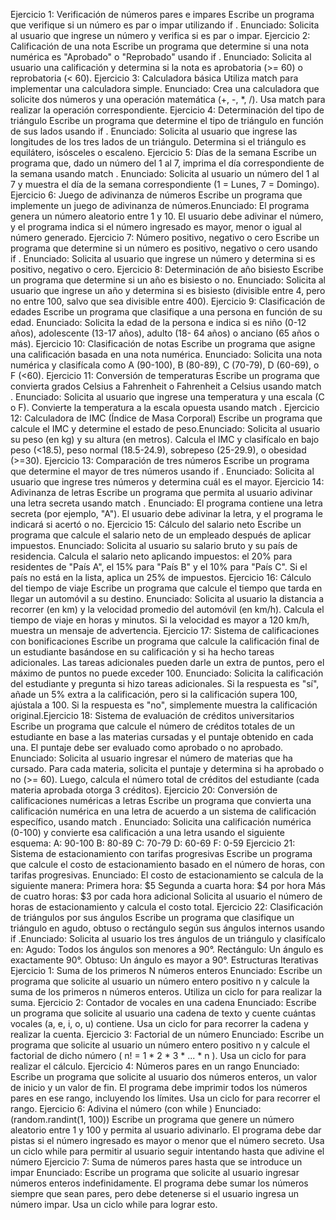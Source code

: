 Ejercicio 1: Verificación de números pares e impares
Escribe un programa que verifique si un número es par o impar utilizando if .
Enunciado:
Solicita al usuario que ingrese un número y verifica si es par o impar.
Ejercicio 2: Calificación de una nota
Escribe un programa que determine si una nota numérica es "Aprobado" o "Reprobado" usando
if .
Enunciado:
Solicita al usuario una calificación y determina si la nota es aprobatoria (>= 60) o reprobatoria (<
60).
Ejercicio 3: Calculadora básica
Utiliza match para implementar una calculadora simple.
Enunciado:
Crea una calculadora que solicite dos números y una operación matemática (+, -, *, /). Usa match
para realizar la operación correspondiente.
Ejercicio 4: Determinación del tipo de triángulo
Escribe un programa que determine el tipo de triángulo en función de sus lados usando if .
Enunciado:
Solicita al usuario que ingrese las longitudes de los tres lados de un triángulo. Determina si el
triángulo es equilátero, isósceles o escaleno.
Ejercicio 5: Días de la semana
Escribe un programa que, dado un número del 1 al 7, imprima el día correspondiente de la
semana usando match .
Enunciado:
Solicita al usuario un número del 1 al 7 y muestra el día de la semana correspondiente (1 = Lunes,
7 = Domingo).
Ejercicio 6: Juego de adivinanza de números
Escribe un programa que implemente un juego de adivinanza de números.Enunciado:
El programa genera un número aleatorio entre 1 y 10. El usuario debe adivinar el número, y el
programa indica si el número ingresado es mayor, menor o igual al número generado.
Ejercicio 7: Número positivo, negativo o cero
Escribe un programa que determine si un número es positivo, negativo o cero usando if .
Enunciado:
Solicita al usuario que ingrese un número y determina si es positivo, negativo o cero.
Ejercicio 8: Determinación de año bisiesto
Escribe un programa que determine si un año es bisiesto o no.
Enunciado:
Solicita al usuario que ingrese un año y determina si es bisiesto (divisible entre 4, pero no entre
100, salvo que sea divisible entre 400).
Ejercicio 9: Clasificación de edades
Escribe un programa que clasifique a una persona en función de su edad.
Enunciado:
Solicita la edad de la persona e indica si es niño (0-12 años), adolescente (13-17 años), adulto (18-
64 años) o anciano (65 años o más).
Ejercicio 10: Clasificación de notas
Escribe un programa que asigne una calificación basada en una nota numérica.
Enunciado:
Solicita una nota numérica y clasifícala como A (90-100), B (80-89), C (70-79), D (60-69), o F (<60).
Ejercicio 11: Conversión de temperaturas
Escribe un programa que convierta grados Celsius a Fahrenheit o Fahrenheit a Celsius usando
match .
Enunciado:
Solicita al usuario que ingrese una temperatura y una escala (C o F). Convierte la temperatura a la
escala opuesta usando match .
Ejercicio 12: Calculadora de IMC (Índice de Masa Corporal)
Escribe un programa que calcule el IMC y determine el estado de peso.Enunciado:
Solicita al usuario su peso (en kg) y su altura (en metros). Calcula el IMC y clasifícalo en bajo peso
(<18.5), peso normal (18.5-24.9), sobrepeso (25-29.9), o obesidad (>=30).
Ejercicio 13: Comparación de tres números
Escribe un programa que determine el mayor de tres números usando if .
Enunciado:
Solicita al usuario que ingrese tres números y determina cuál es el mayor.
Ejercicio 14: Adivinanza de letras
Escribe un programa que permita al usuario adivinar una letra secreta usando match .
Enunciado:
El programa contiene una letra secreta (por ejemplo, "A"). El usuario debe adivinar la letra, y el
programa le indicará si acertó o no.
Ejercicio 15: Cálculo del salario neto
Escribe un programa que calcule el salario neto de un empleado después de aplicar impuestos.
Enunciado:
Solicita al usuario su salario bruto y su país de residencia. Calcula el salario neto aplicando
impuestos: el 20% para residentes de "País A", el 15% para "País B" y el 10% para "País C". Si el
país no está en la lista, aplica un 25% de impuestos.
Ejercicio 16: Cálculo del tiempo de viaje
Escribe un programa que calcule el tiempo que tarda en llegar un automóvil a su destino.
Enunciado:
Solicita al usuario la distancia a recorrer (en km) y la velocidad promedio del automóvil (en km/h).
Calcula el tiempo de viaje en horas y minutos. Si la velocidad es mayor a 120 km/h, muestra un
mensaje de advertencia.
Ejercicio 17: Sistema de calificaciones con bonificaciones
Escribe un programa que calcule la calificación final de un estudiante basándose en su calificación
y si ha hecho tareas adicionales. Las tareas adicionales pueden darle un extra de puntos, pero el
máximo de puntos no puede exceder 100.
Enunciado:
Solicita la calificación del estudiante y pregunta si hizo tareas adicionales. Si la respuesta es "sí",
añade un 5% extra a la calificación, pero si la calificación supera 100, ajústala a 100. Si la respuesta
es "no", simplemente muestra la calificación original.Ejercicio 18: Sistema de evaluación de créditos universitarios
Escribe un programa que calcule el número de créditos totales de un estudiante en base a las
materias cursadas y el puntaje obtenido en cada una. El puntaje debe ser evaluado como
aprobado o no aprobado.
Enunciado:
Solicita al usuario ingresar el número de materias que ha cursado. Para cada materia, solicita el
puntaje y determina si ha aprobado o no (>= 60). Luego, calcula el número total de créditos del
estudiante (cada materia aprobada otorga 3 créditos).
Ejercicio 20: Conversión de calificaciones numéricas a letras
Escribe un programa que convierta una calificación numérica en una letra de acuerdo a un
sistema de calificación específico, usando match .
Enunciado:
Solicita una calificación numérica (0-100) y convierte esa calificación a una letra usando el
siguiente esquema:
A: 90-100
B: 80-89
C: 70-79
D: 60-69
F: 0-59
Ejercicio 21: Sistema de estacionamiento con tarifas
progresivas
Escribe un programa que calcule el costo de estacionamiento basado en el número de horas, con
tarifas progresivas.
Enunciado:
El costo de estacionamiento se calcula de la siguiente manera:
Primera hora: $5
Segunda a cuarta hora: $4 por hora
Más de cuatro horas: $3 por cada hora adicional
Solicita al usuario el número de horas de estacionamiento y calcula el costo total.
Ejercicio 22: Clasificación de triángulos por sus ángulos
Escribe un programa que clasifique un triángulo en agudo, obtuso o rectángulo según sus ángulos
internos usando if .Enunciado:
Solicita al usuario los tres ángulos de un triángulo y clasifícalo en:
Agudo: Todos los ángulos son menores a 90°.
Rectángulo: Un ángulo es exactamente 90°.
Obtuso: Un ángulo es mayor a 90°.
Estructuras Iterativas
Ejercicio 1: Suma de los primeros N números enteros
Enunciado:
Escribe un programa que solicite al usuario un número entero positivo n y calcule la suma de los
primeros n números enteros. Utiliza un ciclo for para realizar la suma.
Ejercicio 2: Contador de vocales en una cadena
Enunciado:
Escribe un programa que solicite al usuario una cadena de texto y cuente cuántas vocales (a, e, i,
o, u) contiene. Usa un ciclo for para recorrer la cadena y realizar la cuenta.
Ejercicio 3: Factorial de un número
Enunciado:
Escribe un programa que solicite al usuario un número entero positivo n y calcule el factorial de
dicho número ( n! = 1 * 2 * 3 * ... * n ). Usa un ciclo for para realizar el cálculo.
Ejercicio 4: Números pares en un rango
Enunciado:
Escribe un programa que solicite al usuario dos números enteros, un valor de inicio y un valor de
fin. El programa debe imprimir todos los números pares en ese rango, incluyendo los límites. Usa
un ciclo for para recorrer el rango.
Ejercicio 6: Adivina el número (con while )
Enunciado: (random.randint(1, 100))
Escribe un programa que genere un número aleatorio entre 1 y 100 y permita al usuario
adivinarlo. El programa debe dar pistas si el número ingresado es mayor o menor que el número
secreto. Usa un ciclo while para permitir al usuario seguir intentando hasta que adivine el
número
Ejercicio 7: Suma de números pares hasta que se introduce
un impar
Enunciado:
Escribe un programa que solicite al usuario ingresar números enteros indefinidamente. El
programa debe sumar los números siempre que sean pares, pero debe detenerse si el usuario
ingresa un número impar. Usa un ciclo while para lograr esto.